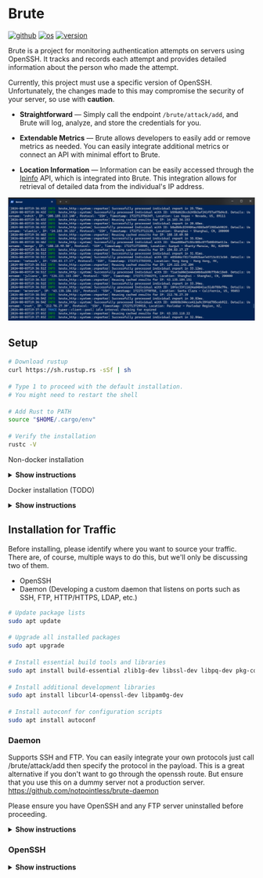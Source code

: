 # Brute
[<img alt="github" src="https://img.shields.io/badge/%20GitHub-notpointless%2Fbrute-orange" height="20">](https://github.com/notpointless/brute)
[<img alt="os" src="https://img.shields.io/badge/%20OS-Linux,%20Windows,%20MacOS-blue" height="20">](/)
[<img alt="version" src="https://img.shields.io/badge/%20Release-v1.0.0-green" height="20">](https://github.com/notpointless/brute/releases/tag/v1.0.0)

Brute is a project for monitoring authentication attempts on servers using OpenSSH. It tracks and records each attempt
and provides detailed information about the person who made the attempt.

Currently, this project must use a specific version of OpenSSH. Unfortunately, the changes made to 
this may compromise the security of your server, so use with **caution**.

- **Straightforward** — Simply call the endpoint ```/brute/attack/add```, and Brute will log, analyze, and store the credentials for you.

- **Extendable Metrics** — Brute allows developers to easily add or remove metrics as needed. You can easily integrate additional metrics or connect an API with minimal effort to Brute.

- **Location Information** — Information can be easily accessed through the [Ipinfo](https://ipinfo.io//) API, which is integrated into Brute. This integration allows for retrieval of detailed data from the individual's IP address.

<div align="center"> <img src="./docs/img/in_action.png"> </div>

## Setup
```sh
# Download rustup
curl https://sh.rustup.rs -sSf | sh

# Type 1 to proceed with the default installation.
# You might need to restart the shell

# Add Rust to PATH
source "$HOME/.cargo/env"

# Verify the installation
rustc -V
```

Non-docker installation
<details><summary><b>Show instructions</b></summary>

1. Clone the repository:

    ```sh
    git clone https://github.com/notpointless/brute
    ```
2. Go into the repository:
    ```sh
    cd brute-http
    ```
</details>

Docker installation (TODO)
<details><summary><b>Show instructions</b></summary>
</details>

## Installation for Traffic
Before installing, please identify where you want to source your traffic. 
There are, of course, multiple ways to do this, but we'll only be discussing two of them.
- OpenSSH
- Daemon (Developing a custom daemon that listens on ports such as SSH, FTP, HTTP/HTTPS, LDAP, etc.)
```sh
# Update package lists
sudo apt update

# Upgrade all installed packages
sudo apt upgrade

# Install essential build tools and libraries
sudo apt install build-essential zlib1g-dev libssl-dev libpq-dev pkg-config

# Install additional development libraries
sudo apt install libcurl4-openssl-dev libpam0g-dev

# Install autoconf for configuration scripts
sudo apt install autoconf
```
### Daemon
Supports SSH and FTP. You can easily integrate your own protocols just call /brute/attack/add then specify the protocol in the payload. This is a great alternative if you don't want to go through the openssh route. But ensure that you use this on a dummy server not a production server. 
https://github.com/notpointless/brute-daemon

Please ensure you have OpenSSH and any FTP server uninstalled before proceeding.

<details><summary><b>Show instructions</b></summary>

1. Clone the repository:

    ```sh
    git clone https://github.com/notpointless/brute-daemon
    ```
2. Go into the repository:
    ```sh
    cd brute-daemon
    ```
3. Build the application:
    ```sh
    cargo build --release
    ```
4. Move the executable into <code>/usr/local/bin/</code>:
    ```sh
    mv ~/brute-daemon/target/release/brute-daemon /usr/local/bin/brute-daemon
    ```
5. Create a daemon file and paste and edit the following contents:
    ```sh
    nano /etc/systemd/system/brute-daemon.service
    ```
    ```diff
    +  [Unit]
    +  Description=Brute Daemon
    +  After=network.target

    +  [Service]
    +  ExecStart=/usr/local/bin/brute-daemon
    +  Restart=always
    +  User=root
    +  WorkingDirectory=/usr/local/bin
    +  StandardOutput=append:/var/log/brute-daemon.log
    +  StandardError=append:/var/log/brute-daemon_error.log

    +  # Environment Variables
    +  Environment="ADD_ATTACK_ENDPOINT=https://example.com/brute/attack/add"
    +  Environment="BEARER_TOKEN=my-secret-token"

    + [Install]
    + WantedBy=multi-user.target
    ```
6. Reload <code>systemd</code>:
    ```
    systemctl daemon-reload
    ```
7. Enable the service:
    ```
    systemctl enable brute-daemon
    ```
8. Start the service:
    ```
    systemctl start brute-daemon
    ```
8. Check the status and it should say the following:
    ```
    systemctl status brute-daemon
    ```
    ```
    Active: active (running) 
    ```
</details>

### OpenSSH
<details><summary><b>Show instructions</b></summary>

1. Clone the repository:

    ```sh
    git clone https://github.com/notpointless/openssh-9.8-patched
    ```

2. Go into the repository:

    ```sh
    cd openssh-9.8-patched
    ```

3. Configure the repository:

    ```sh
    autoreconf
    ./configure --with-pam --with-privsep-path=/var/lib/sshd/ --sysconfdir=/etc/ssh
    ```
4. Now make and install the server:
    ```sh
    make
    make install
    ```
5. Then go into <code>ssh.service</code>
    ```ssh
    nano /lib/systemd/system/ssh.service
    ```
6. Replace the existing SSH server with the one you just compiled:
    ```diff
    -  ExecStartPre=/usr/sbin/sshd -t
    -  ExecStart=/usr/sbin/sshd -D $SSHD_OPTS
    -  ExecReload=/usr/sbin/sshd -t
    +  ExecStartPre=/usr/local/sbin/sshd -t
    +  ExecStart=/usr/local/sbin/sshd -D $SSHD_OPTS
    +  ExecReload=/usr/local/sbin/sshd -t
    ```
7. Now run <code>ssh -V</code> and it should say the following:
    ```
    (Brute) OpenSSH_9.8...
    ```
</details>